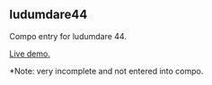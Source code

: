 ## ludumdare44
Compo entry for ludumdare 44.

[Live demo.](https://jeorb.github.io/ludumdare44/web/)

*Note: very incomplete and not entered into compo.
